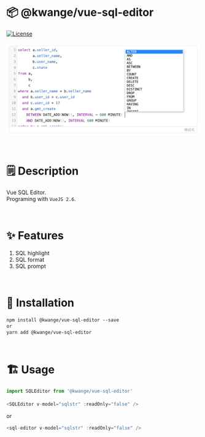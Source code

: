 # 📦 @kwange/vue-sql-editor

[![License](https://img.shields.io/npm/l/oclif.svg)](https://github.com/oclif/oclif/blob/main/package.json)
<br><br>
![avatar](https://github.com/skayi/vue-sql-editor/blob/main/vue-sql-editor.png)

<br />

# 🗒 Description

Vue SQL Editor.
<br />
Programing with `VueJS 2.6`.

<br />

# ✨ Features

1. SQL highlight
2. SQL format
3. SQL prompt

<br />

# 🔨 Installation

```
npm install @kwange/vue-sql-editor --save
or
yarn add @kwange/vue-sql-editor
```

<br />

# 🏗 Usage

```javascript
import SQLEditor from '@kwange/vue-sql-editor'

<SQLEditor v-model="sqlstr" :readOnly="false" />
```

or

```javascript
<sql-editor v-model="sqlstr" :readOnly="false" />
```

